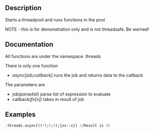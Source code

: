 ## Description

Starts a threadpool and runs functions in the pool

NOTE - this is for demonstration only and is not threadsafe.  Be warned!

## Documentation

All functions are under the namespace .threads

There is only one function
* _async[job;callback]_ runs the job and returns data to the callback

The parameters are
* job(_parselist_) parse list of expression to evaluate
* callback(_fn[x]_) takes in result of job

## Examples

```q
.threads.async[((*);5;3);{xx::x}] //Result is 15
```